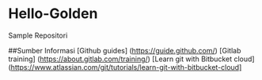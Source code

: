 # Hello-Golden
Sample Repositori

##Sumber Informasi
[Github guides] (https://guide.github.com/)
[Gitlab training] (https://about.gitlab.com/training/)
[Learn git with Bitbucket cloud] (https://www.atlassian.com/git/tutorials/learn-git-with-bitbucket-cloud]
